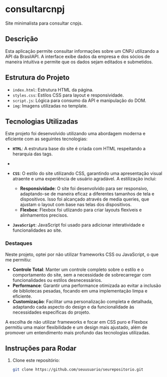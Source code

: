 # consultarcnpj
Site minimalista para consultar cnpjs.

## Descrição
Esta aplicação permite consultar informações sobre um CNPJ utilizando a API da BrasilAPI. A interface exibe dados da empresa e dos sócios de maneira intuitiva e permite que os dados sejam editados e submetidos.

## Estrutura do Projeto
- `index.html`: Estrutura HTML da página.
- `styles.css`: Estilos CSS para layout e responsividade.
- `script.js`: Lógica para consumo da API e manipulação do DOM.
- `img`: Imagens utilizadas no template.

## Tecnologias Utilizadas
Este projeto foi desenvolvido utilizando uma abordagem moderna e eficiente com as seguintes tecnologias:

- **`HTML`**: A estrutura base do site é criada com HTML respeitando a herarquia das tags.
- 
- **`CSS`**: O estilo do site utilizando CSS, garantindo uma apresentação visual atraente e uma experiência de usuário agradável. A estilização inclui:
  - **Responsividade**: O site foi desenvolvido para ser responsivo, adaptando-se de maneira eficaz a diferentes tamanhos de tela e dispositivos. Isso foi alcançado através de media queries, que ajustam o layout com base nas telas dos dispositivos.
  - **Flexbox**: Flexbox foi utlizando para criar layouts flexíveis e alinhamentos precisos.

- **`JavaScript`**: JavaScript foi usado para adicionar interatividade e funcionalidades ao site. 

### Destaques
Neste projeto, optei por não utilizar frameworks CSS ou JavaScript, o que me permitiu:
- **Controle Total**: Manter um controle completo sobre o estilo e o comportamento do site, sem a necessidade de sobrecarregar com funcionalidades ou estilos desnecessários.
- **Performance**: Garantir uma performance otimizada ao evitar a inclusão de bibliotecas pesadas, focando em uma implementação limpa e eficiente.
- **Customização**: Facilitar uma personalização completa e detalhada, adaptando cada aspecto do design e da funcionalidade às necessidades específicas do projeto.

A escolha de não utilizar frameworks e focar em CSS puro e Flexbox permitiu uma maior flexibilidade e um design mais ajustado, além de promover um entendimento mais profundo das tecnologias utilizadas.

## Instruções para Rodar
1. Clone este repositório:
   ```bash
   git clone https://github.com/seuusuario/seurepositorio.git

